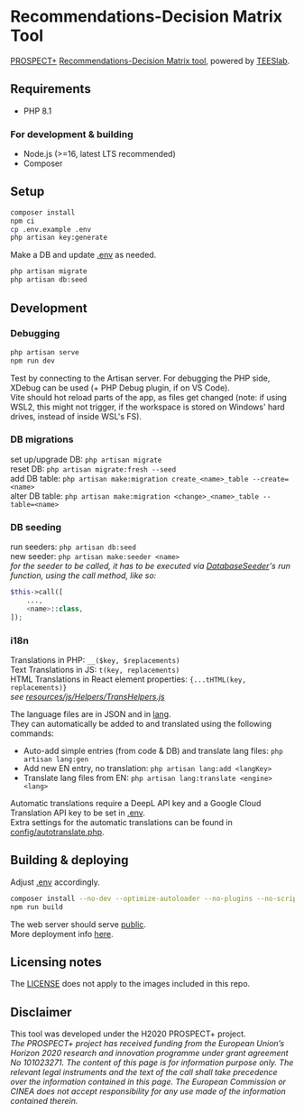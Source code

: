 # Recommendations-Decision Matrix Tool
[PROSPECT+](https://h2020prospect.eu/) [Recommendations-Decision Matrix tool](https://rdmtool.teeslab.unipi.gr/), powered by [TEESlab](https://teeslab.unipi.gr/).

## Requirements
- PHP 8.1
### For development & building
- Node.js (>=16, latest LTS recommended)
- Composer

## Setup
```sh
composer install
npm ci
cp .env.example .env
php artisan key:generate
```
Make a DB and update [.env](.env) as needed.
```sh
php artisan migrate
php artisan db:seed
```

## Development
### Debugging
```sh
php artisan serve
npm run dev
```
Test by connecting to the Artisan server. For debugging the PHP side, XDebug can be used (+ PHP Debug plugin, if on VS Code).  
Vite should hot reload parts of the app, as files get changed (note: if using WSL2, this might not trigger, if the workspace is stored on Windows' hard drives, instead of inside WSL's FS).

### DB migrations
set up/upgrade DB: `php artisan migrate`  
reset DB: `php artisan migrate:fresh --seed`  
add DB table: `php artisan make:migration create_<name>_table --create=<name>`  
alter DB table: `php artisan make:migration <change>_<name>_table --table=<name>`

### DB seeding
run seeders: `php artisan db:seed`  
new seeder: `php artisan make:seeder <name>`  
_for the seeder to be called, it has to be executed via [DatabaseSeeder](database/seeders/DatabaseSeeder.php)'s run function, using the call method, like so:_
```php
$this->call([
    ...,
    <name>::class,
]);
```

### i18n
Translations in PHP: `__($key, $replacements)`  
Text Translations in JS: `t(key, replacements)`  
HTML Translations in React element properties: `{...tHTML(key, replacements)}`  
_see [resources/js/Helpers/TransHelpers.js](resources/js/Helpers/TransHelpers.js)_

The language files are in JSON and in [lang](lang).  
They can automatically be added to and translated using the following commands:
- Auto-add simple entries (from code & DB) and translate lang files: `php artisan lang:gen`
- Add new EN entry, no translation: `php artisan lang:add <langKey>`
- Translate lang files from EN: `php artisan lang:translate <engine> <lang>`

Automatic translations require a DeepL API key and a Google Cloud Translation API key to be set in [.env](.env).  
Extra settings for the automatic translations can be found in [config/autotranslate.php](config/autotranslate.php).

## Building & deploying
Adjust [.env](.env) accordingly.
```sh
composer install --no-dev --optimize-autoloader --no-plugins --no-scripts # for automations, also: --no-ansi --no-interaction --no-progress
npm run build
```
The web server should serve [public](public/).  
More deployment info [here](https://laravel.com/docs/10.x/deployment).

## Licensing notes
The [LICENSE](LICENSE) does not apply to the images included in this repo.

## Disclaimer
This tool was developed under the H2020 PROSPECT+ project.  
_The PROSPECT+ project has received funding from the European Union’s Horizon 2020 research and innovation programme under grant agreement No 101023271. The content of this page is for information purpose only. The relevant legal instruments and the text of the call shall take precedence over the information contained in this page. The European Commission or CINEA does not accept responsibility for any use made of the information contained therein._
